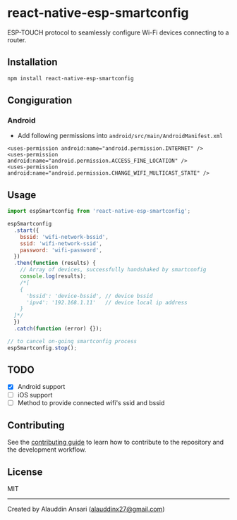 # react-native-esp-smartconfig

ESP-TOUCH protocol to seamlessly configure Wi-Fi devices connecting to a router.

## Installation

```sh
npm install react-native-esp-smartconfig
```

## Congiguration

### Android

- Add following permissions into `android/src/main/AndroidManifest.xml`

```
<uses-permission android:name="android.permission.INTERNET" />
<uses-permission android:name="android.permission.ACCESS_FINE_LOCATION" />
<uses-permission android:name="android.permission.CHANGE_WIFI_MULTICAST_STATE" />
```

## Usage

```javascript
import espSmartconfig from 'react-native-esp-smartconfig';

espSmartconfig
  .start({
    bssid: 'wifi-network-bssid',
    ssid: 'wifi-network-ssid',
    password: 'wifi-password',
  })
  .then(function (results) {
    // Array of devices, successfully handshaked by smartconfig
    console.log(results);
    /*[
    {
      'bssid': 'device-bssid', // device bssid
      'ipv4': '192.168.1.11'   // device local ip address
    }
  ]*/
  })
  .catch(function (error) {});

// to cancel on-going smartconfig process
espSmartconfig.stop();
```

## TODO

- [x] Android support
- [ ] iOS support
- [ ] Method to provide connected wifi's ssid and bssid

## Contributing

See the [contributing guide](CONTRIBUTING.md) to learn how to contribute to the repository and the development workflow.

## License

MIT

---

Created by Alauddin Ansari (alauddinx27@gmail.com)
